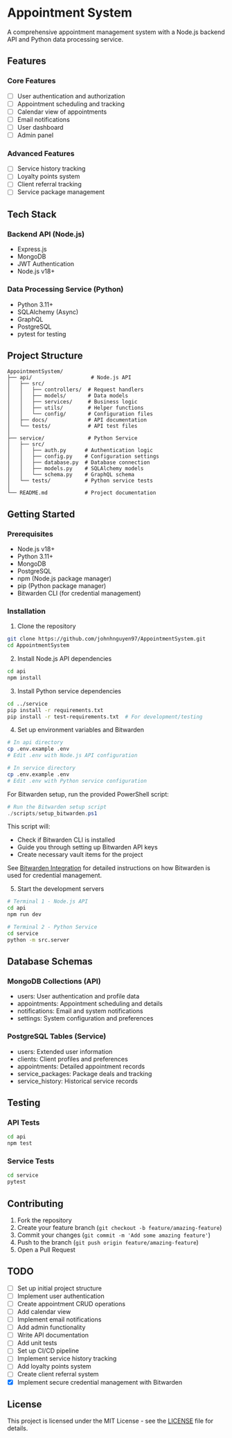 # Appointment System

A comprehensive appointment management system with a Node.js backend API and Python data processing service.

## Features

### Core Features
- [ ] User authentication and authorization
- [ ] Appointment scheduling and tracking
- [ ] Calendar view of appointments
- [ ] Email notifications
- [ ] User dashboard
- [ ] Admin panel

### Advanced Features
- [ ] Service history tracking
- [ ] Loyalty points system
- [ ] Client referral tracking
- [ ] Service package management

## Tech Stack

### Backend API (Node.js)
- Express.js
- MongoDB
- JWT Authentication
- Node.js v18+

### Data Processing Service (Python)
- Python 3.11+
- SQLAlchemy (Async)
- GraphQL
- PostgreSQL
- pytest for testing

## Project Structure
```
AppointmentSystem/
├── api/                   # Node.js API
│   ├── src/
│   │   ├── controllers/  # Request handlers
│   │   ├── models/       # Data models
│   │   ├── services/     # Business logic
│   │   ├── utils/        # Helper functions
│   │   └── config/       # Configuration files
│   ├── docs/             # API documentation
│   └── tests/            # API test files
│
├── service/              # Python Service
│   ├── src/
│   │   ├── auth.py      # Authentication logic
│   │   ├── config.py    # Configuration settings
│   │   ├── database.py  # Database connection
│   │   ├── models.py    # SQLAlchemy models
│   │   └── schema.py    # GraphQL schema
│   └── tests/           # Python service tests
│
└── README.md            # Project documentation
```

## Getting Started

### Prerequisites
- Node.js v18+
- Python 3.11+
- MongoDB
- PostgreSQL
- npm (Node.js package manager)
- pip (Python package manager)
- Bitwarden CLI (for credential management)

### Installation

1. Clone the repository
```bash
git clone https://github.com/johnhnguyen97/AppointmentSystem.git
cd AppointmentSystem
```

2. Install Node.js API dependencies
```bash
cd api
npm install
```

3. Install Python service dependencies
```bash
cd ../service
pip install -r requirements.txt
pip install -r test-requirements.txt  # For development/testing
```

4. Set up environment variables and Bitwarden
```bash
# In api directory
cp .env.example .env
# Edit .env with Node.js API configuration

# In service directory
cp .env.example .env
# Edit .env with Python service configuration
```

For Bitwarden setup, run the provided PowerShell script:
```powershell
# Run the Bitwarden setup script
./scripts/setup_bitwarden.ps1
```

This script will:
- Check if Bitwarden CLI is installed
- Guide you through setting up Bitwarden API keys
- Create necessary vault items for the project

See [Bitwarden Integration](docs/bitwarden_integration.md) for detailed instructions on how Bitwarden is used for credential management.

5. Start the development servers
```bash
# Terminal 1 - Node.js API
cd api
npm run dev

# Terminal 2 - Python Service
cd service
python -m src.server
```

## Database Schemas

### MongoDB Collections (API)
- users: User authentication and profile data
- appointments: Appointment scheduling and details
- notifications: Email and system notifications
- settings: System configuration and preferences

### PostgreSQL Tables (Service)
- users: Extended user information
- clients: Client profiles and preferences
- appointments: Detailed appointment records
- service_packages: Package deals and tracking
- service_history: Historical service records

## Testing

### API Tests
```bash
cd api
npm test
```

### Service Tests
```bash
cd service
pytest
```

## Contributing
1. Fork the repository
2. Create your feature branch (`git checkout -b feature/amazing-feature`)
3. Commit your changes (`git commit -m 'Add some amazing feature'`)
4. Push to the branch (`git push origin feature/amazing-feature`)
5. Open a Pull Request

## TODO
- [ ] Set up initial project structure
- [ ] Implement user authentication
- [ ] Create appointment CRUD operations
- [ ] Add calendar view
- [ ] Implement email notifications
- [ ] Add admin functionality
- [ ] Write API documentation
- [ ] Add unit tests
- [ ] Set up CI/CD pipeline
- [ ] Implement service history tracking
- [ ] Add loyalty points system
- [ ] Create client referral system
- [x] Implement secure credential management with Bitwarden

## License
This project is licensed under the MIT License - see the [LICENSE](LICENSE) file for details.
